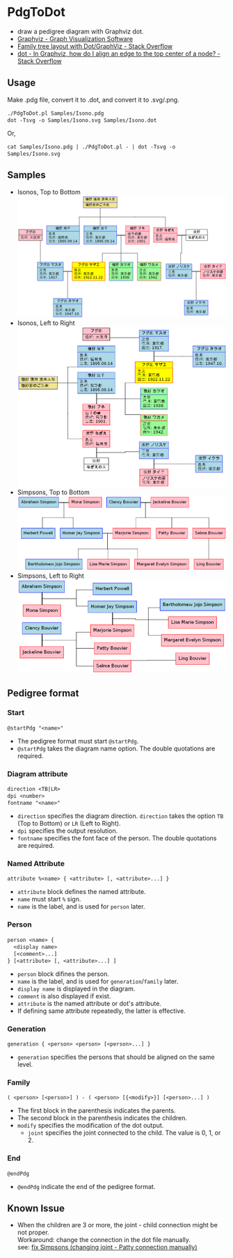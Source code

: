 ﻿# PdgToDot
- draw a pedigree diagram with Graphviz dot.
- [Graphviz - Graph Visualization Software](http://www.graphviz.org/)
- [Family tree layout with Dot/GraphViz - Stack Overflow](https://stackoverflow.com/questions/2271704/)
- [dot - In Graphviz, how do I align an edge to the top center of a node? - Stack Overflow](https://stackoverflow.com/questions/27504703/)

## Usage
Make .pdg file, convert it to .dot, and convert it to .svg/.png.
```
./PdgToDot.pl Samples/Isono.pdg
dot -Tsvg -o Samples/Isono.svg Samples/Isono.dot
```
Or,
```
cat Samples/Isono.pdg | ./PdgToDot.pl - | dot -Tsvg -o Samples/Isono.svg
```

## Samples
- Isonos, Top to Bottom
![Samples/Isono](https://github.com/TakeAsh/PdgToDot/raw/master/Samples/Isono.png)
- Isonos, Left to Right
![Samples/Isono_LR](https://github.com/TakeAsh/PdgToDot/raw/master/Samples/Isono_LR.png)
- Simpsons, Top to Bottom
![Samples/Simpsons](https://github.com/TakeAsh/PdgToDot/raw/master/Samples/Simpsons.png)
- Simpsons, Left to Right
![Samples/Simpsons_LR](https://github.com/TakeAsh/PdgToDot/raw/master/Samples/Simpsons_LR.png)

## Pedigree format

### Start
```
@startPdg "<name>"
```
- The pedigree format must start `@startPdg`.
- `@startPdg` takes the diagram name option. The double quotations are required.

### Diagram attribute
```
direction <TB|LR>
dpi <number>
fontname "<name>"
```
- `direction` specifies the diagram direction. `direction` takes the option `TB` (Top to Bottom) or `LR` (Left to Right).
- `dpi` specifies the output resolution.
- `fontname` specifies the font face of the person. The double quotations are required.

### Named Attribute
```
attribute %<name> { <attribute> [, <attribute>...] }
```
- `attribute` block defines the named attribute.
- `name` must start `%` sign.
- `name` is the label, and is used for `person` later.

### Person
```
person <name> {
  <display name>
  [<comment>...]
} [<attribute> [, <attribute>...] ]
```
- `person` block difines the person.
- `name` is the label, and is used for `generation`/`family` later.
- `display name` is displayed in the diagram.
- `comment` is also displayed if exist.
- `attribute` is the named attribute or dot's attribute.
- If defining same attribute repeatedly, the latter is effective.

### Generation
```
generation { <person> <person> [<person>...] }
```
- `generation` specifies the persons that should be aligned on the same level.

### Family
```
( <person> [<person>] ) - ( <person> [{<modify>}] [<person>...] )
```
- The first block in the parenthesis indicates the parents.
- The second block in the parenthesis indicates the children.
- `modify` specifies the modification of the dot output.
    - `joint` specifies the joint connected to the child. The value is 0, 1, or 2.

### End
```
@endPdg
```
- `@endPdg` indicate the end of the pedigree format.

## Known Issue
- When the children are 3 or more, the joint - child connection might be not proper.  
Workaround: change the connection in the dot file manually.  
see: [fix Simpsons (changing joint - Patty connection manually)](https://github.com/TakeAsh/PdgToDot/commit/36274108776088cdb87cee1996bb674c4de24f2f)
